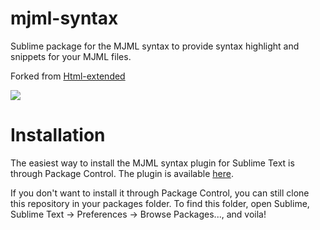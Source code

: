 # mjml-syntax

Sublime package for the MJML syntax to provide syntax highlight and snippets for your MJML files.

Forked from [Html-extended](https://github.com/orizens/html-extended)

![](http://g.recordit.co/dtLPbtuiLm.gif)

# Installation

The easiest way to install the MJML syntax plugin for Sublime Text is through Package Control. The plugin is available [here](https://packagecontrol.io/packages/MJML-syntax).

If you don't want to install it through Package Control, you can still clone this repository in your packages folder. To find this folder, open Sublime, Sublime Text -> Preferences -> Browse Packages..., and voila!
